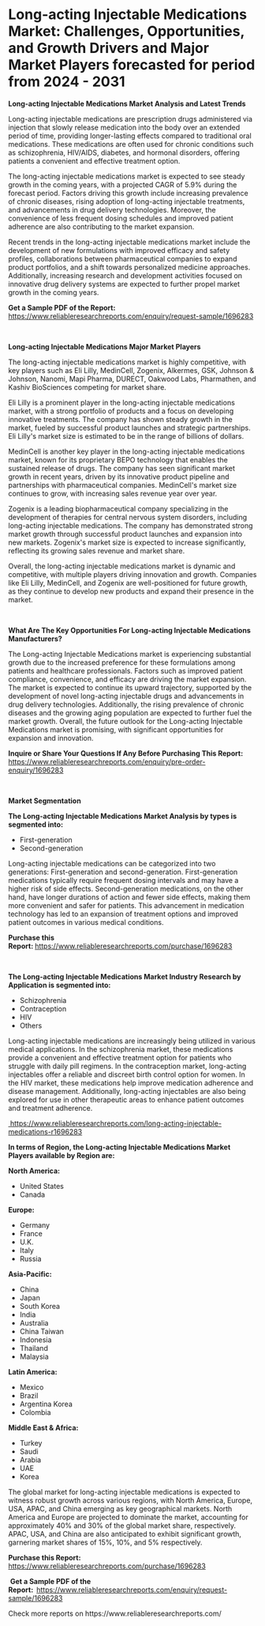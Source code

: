 <p><h1>Long-acting Injectable Medications Market: Challenges, Opportunities, and Growth Drivers and Major Market Players forecasted for period from 2024 - 2031</h1></p><p><strong>Long-acting Injectable Medications Market Analysis and Latest Trends</strong></p>
<p><p>Long-acting injectable medications are prescription drugs administered via injection that slowly release medication into the body over an extended period of time, providing longer-lasting effects compared to traditional oral medications. These medications are often used for chronic conditions such as schizophrenia, HIV/AIDS, diabetes, and hormonal disorders, offering patients a convenient and effective treatment option.</p><p>The long-acting injectable medications market is expected to see steady growth in the coming years, with a projected CAGR of 5.9% during the forecast period. Factors driving this growth include increasing prevalence of chronic diseases, rising adoption of long-acting injectable treatments, and advancements in drug delivery technologies. Moreover, the convenience of less frequent dosing schedules and improved patient adherence are also contributing to the market expansion.</p><p>Recent trends in the long-acting injectable medications market include the development of new formulations with improved efficacy and safety profiles, collaborations between pharmaceutical companies to expand product portfolios, and a shift towards personalized medicine approaches. Additionally, increasing research and development activities focused on innovative drug delivery systems are expected to further propel market growth in the coming years.</p></p>
<p><strong>Get a Sample PDF of the Report:&nbsp;</strong> <a href="https://www.reliableresearchreports.com/enquiry/request-sample/1696283">https://www.reliableresearchreports.com/enquiry/request-sample/1696283</a></p>
<p>&nbsp;</p>
<p><strong>Long-acting Injectable Medications Major Market Players</strong></p>
<p><p>The long-acting injectable medications market is highly competitive, with key players such as Eli Lilly, MedinCell, Zogenix, Alkermes, GSK, Johnson & Johnson, Nanomi, Mapi Pharma, DURECT, Oakwood Labs, Pharmathen, and Kashiv BioSciences competing for market share.</p><p>Eli Lilly is a prominent player in the long-acting injectable medications market, with a strong portfolio of products and a focus on developing innovative treatments. The company has shown steady growth in the market, fueled by successful product launches and strategic partnerships. Eli Lilly's market size is estimated to be in the range of billions of dollars.</p><p>MedinCell is another key player in the long-acting injectable medications market, known for its proprietary BEPO technology that enables the sustained release of drugs. The company has seen significant market growth in recent years, driven by its innovative product pipeline and partnerships with pharmaceutical companies. MedinCell's market size continues to grow, with increasing sales revenue year over year.</p><p>Zogenix is a leading biopharmaceutical company specializing in the development of therapies for central nervous system disorders, including long-acting injectable medications. The company has demonstrated strong market growth through successful product launches and expansion into new markets. Zogenix's market size is expected to increase significantly, reflecting its growing sales revenue and market share.</p><p>Overall, the long-acting injectable medications market is dynamic and competitive, with multiple players driving innovation and growth. Companies like Eli Lilly, MedinCell, and Zogenix are well-positioned for future growth, as they continue to develop new products and expand their presence in the market.</p></p>
<p>&nbsp;</p>
<p><strong>What Are The Key Opportunities For Long-acting Injectable Medications Manufacturers?</strong></p>
<p><p>The Long-acting Injectable Medications market is experiencing substantial growth due to the increased preference for these formulations among patients and healthcare professionals. Factors such as improved patient compliance, convenience, and efficacy are driving the market expansion. The market is expected to continue its upward trajectory, supported by the development of novel long-acting injectable drugs and advancements in drug delivery technologies. Additionally, the rising prevalence of chronic diseases and the growing aging population are expected to further fuel the market growth. Overall, the future outlook for the Long-acting Injectable Medications market is promising, with significant opportunities for expansion and innovation.</p></p>
<p><strong>Inquire or Share Your Questions If Any Before Purchasing This Report:</strong> <a href="https://www.reliableresearchreports.com/enquiry/pre-order-enquiry/1696283">https://www.reliableresearchreports.com/enquiry/pre-order-enquiry/1696283</a></p>
<p>&nbsp;</p>
<p><strong>Market Segmentation</strong></p>
<p><strong>The Long-acting Injectable Medications Market Analysis by types is segmented into:</strong></p>
<p><ul><li>First-generation</li><li>Second-generation</li></ul></p>
<p><p>Long-acting injectable medications can be categorized into two generations: First-generation and second-generation. First-generation medications typically require frequent dosing intervals and may have a higher risk of side effects. Second-generation medications, on the other hand, have longer durations of action and fewer side effects, making them more convenient and safer for patients. This advancement in medication technology has led to an expansion of treatment options and improved patient outcomes in various medical conditions.</p></p>
<p><strong>Purchase this Report:&nbsp;</strong><a href="https://www.reliableresearchreports.com/purchase/1696283">https://www.reliableresearchreports.com/purchase/1696283</a></p>
<p>&nbsp;</p>
<p><strong>The Long-acting Injectable Medications Market Industry Research by Application is segmented into:</strong></p>
<p><ul><li>Schizophrenia</li><li>Contraception</li><li>HIV</li><li>Others</li></ul></p>
<p><p>Long-acting injectable medications are increasingly being utilized in various medical applications. In the schizophrenia market, these medications provide a convenient and effective treatment option for patients who struggle with daily pill regimens. In the contraception market, long-acting injectables offer a reliable and discreet birth control option for women. In the HIV market, these medications help improve medication adherence and disease management. Additionally, long-acting injectables are also being explored for use in other therapeutic areas to enhance patient outcomes and treatment adherence.</p></p>
<p><a href="https://www.reliableresearchreports.com/long-acting-injectable-medications-r1696283">&nbsp;https://www.reliableresearchreports.com/long-acting-injectable-medications-r1696283</a></p>
<p><strong>In terms of Region, the Long-acting Injectable Medications Market Players available by Region are:</strong></p>
<p>
    <p> <strong> North America: </strong>
        <ul>
            <li>United States</li>
            <li>Canada</li>
        </ul>
        </p> 
    <p> <strong> Europe: </strong>
        <ul>
            <li>Germany</li>
            <li>France</li>
            <li>U.K.</li>
            <li>Italy</li>
            <li>Russia</li>
        </ul>
        </p> 
    <p> <strong> Asia-Pacific: </strong>
        <ul>
            <li>China</li>
            <li>Japan</li>
            <li>South Korea</li>
            <li>India</li>
            <li>Australia</li>
            <li>China Taiwan</li>
            <li>Indonesia</li>
            <li>Thailand</li>
            <li>Malaysia</li>
        </ul>
        </p> 
    <p> <strong> Latin America: </strong>
        <ul>
            <li>Mexico</li>
            <li>Brazil</li>
            <li>Argentina Korea</li>
            <li>Colombia</li>
        </ul>
        </p> 
    <p> <strong> Middle East & Africa: </strong>
        <ul>
            <li>Turkey</li>
            <li>Saudi</li>
            <li>Arabia</li>
            <li>UAE</li>
            <li>Korea</li>
        </ul>
    </p>
    </p>
<p><p>The global market for long-acting injectable medications is expected to witness robust growth across various regions, with North America, Europe, USA, APAC, and China emerging as key geographical markets. North America and Europe are projected to dominate the market, accounting for approximately 40% and 30% of the global market share, respectively. APAC, USA, and China are also anticipated to exhibit significant growth, garnering market shares of 15%, 10%, and 5% respectively.</p></p>
<p><strong>Purchase this Report: </strong><a href="https://www.reliableresearchreports.com/purchase/1696283">https://www.reliableresearchreports.com/purchase/1696283</a></p>
<p>&nbsp;<strong>Get a Sample PDF of the Report:&nbsp;&nbsp;</strong><a href="https://www.reliableresearchreports.com/enquiry/request-sample/1696283">https://www.reliableresearchreports.com/enquiry/request-sample/1696283</a></p>
<p><strong></strong></p>
<p>Check more reports on https://www.reliableresearchreports.com/</p>